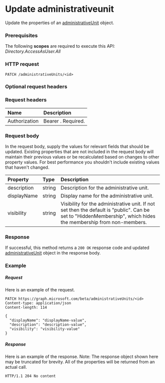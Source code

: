# Update administrativeunit

Update the properties of an [administrativeUnit](../resources/administrativeunit.md) object.
### Prerequisites
The following **scopes** are required to execute this API: *Directory.AccessAsUser.All*

### HTTP request
<!-- { "blockType": "ignored" } -->
```http
PATCH /administrativeUnits/<id>
```
### Optional request headers
### Request headers
| Name      |Description|
|:----------|:----------|
| Authorization  | Bearer <token>. Required.|

### Request body
In the request body, supply the values for relevant fields that should be updated. Existing properties that are not included in the request body will maintain their previous values or be recalculated based on changes to other property values. For best performance you shouldn't include existing values that haven't changed.

| Property	   | Type	|Description|
|:---------------|:--------|:----------|
|description|string|Description for the administrative unit.|
|displayName|string|Display name for the administrative unit.|
|visibility|string|Visibility for the administrative unit. If not set then the default is "public". Can be set to "HiddenMembership", which hides the membership from non-members.|

### Response
If successful, this method returns a `200 OK` response code and updated [administrativeUnit](../resources/administrativeunit.md) object in the response body.
### Example
##### Request
Here is an example of the request.
<!-- {
  "blockType": "request",
  "name": "update_administrativeunit"
}-->
```http
PATCH https://graph.microsoft.com/beta/administrativeUnits/<id>
Content-type: application/json
Content-length: 114

{
  "displayName": "displayName-value",
  "description": "description-value",
  "visibility": "visibility-value"
}
```
##### Response
Here is an example of the response. Note: The response object shown here may be truncated for brevity. All of the properties will be returned from an actual call.
<!-- {
  "blockType": "response",
  "truncated": true,
  "@odata.type": "microsoft.graph.administrativeunit"
} -->
```http
HTTP/1.1 204 No content
```

<!-- uuid: 8fcb5dbc-d5aa-4681-8e31-b001d5168d79
2015-10-25 14:57:30 UTC -->
<!-- {
  "type": "#page.annotation",
  "description": "Update administrativeunit",
  "keywords": "",
  "section": "documentation",
  "tocPath": ""
}-->